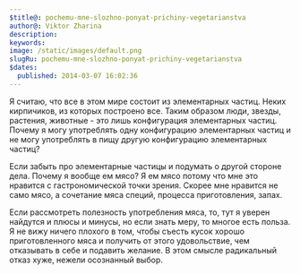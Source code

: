 ```yaml
---
$title@: pochemu-mne-slozhno-ponyat-prichiny-vegetarianstva
author@: Viktor Zharina
description: 
keywords: 
image: /static/images/default.png
slugRu: pochemu-mne-slozhno-ponyat-prichiny-vegetarianstva
$dates:
  published: 2014-03-07 16:02:36
---
```

Я считаю, что все в этом мире состоит из элементарных частиц. Неких кирпичиков, из которых построено все. Таким образом люди, звезды, растения, животные - это лишь конфигурация элементарных частиц. Почему я могу употреблять одну конфигурацию элементарных частиц и не могу употреблять в пищу другую конфигурацию элементарных частиц?

Если забыть про элементарные частицы и подумать о другой стороне дела. Почему я вообще ем мясо? Я ем мясо потому что мне это нравится с гастрономической точки зрения. Скорее мне нравится не само мясо, а сочетание мяса специй, процесса приготовления, запах. 

Если рассмотреть полезность употребления мяса, то, тут я уверен найдутся и плюсы и минусы, но если знать меру, то многое есть польза. Я не вижу ничего плохого в том, чтобы съесть кусок хорошо приготовленного мяса и получить от этого удовольствие, чем отказывать в себе и подавить желание. В этом смысле радикальный отказ хуже, нежели осознанный выбор.